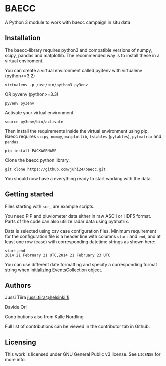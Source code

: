 BAECC
=====

A Python 3 module to work with baecc campaign in situ data

Installation
------------

The baecc-library requires python3 and compatible versions of numpy, scipy, pandas and matplotlib. 
The recommended way is to install these in a virtual enviroment.

You can create a virtual environment called py3env with virtualenv (python<=3.2)

    virtualenv -p /usr/bin/python3 py3env
    
OR pyvenv (python>=3.3)

    pyvenv py3env

Activate your virtual environment.

    source py3env/bin/activate
    
Then install the requirements inside the virtual environment using pip. Baecc requires `scipy`, `numpy`, `matplotlib`, `tstables` (`pytables`), `pytmatrix` and `pandas`.

    pip install PACKAGENAME

Clone the baecc python library.

    git clone https://github.com/juhi24/baecc.git
    
You should now have a everything ready to start working with the data.
  
Getting started
---------------

Files starting with `scr_` are example scripts.

You need PIP and pluviometer data either in raw ASCII or HDF5 format. 
Parts of the code can also utilize radar data using pytmatrix.

Data is selected using csv case configuration files. 
Minimum requirement for the configuration file is a header line with columns `start` and `end`, and at least one row (case) with corresponding datetime strings as shown here:

    start,end
    2014 21 February 21 UTC,2014 21 February 23 UTC

You can use different date formatting and specify a corresponding format string when initializing EventsCollection object.

Authors
-------

Jussi Tiira <jussi.tiira@helsinki.fi>

Davide Ori

Contributions also from Kalle Nordling

Full list of contributions can be viewed in the contributor tab in Github.

Licensing
---------

This work is licensed under GNU General Public v3 license. See `LICENSE` for more info.
